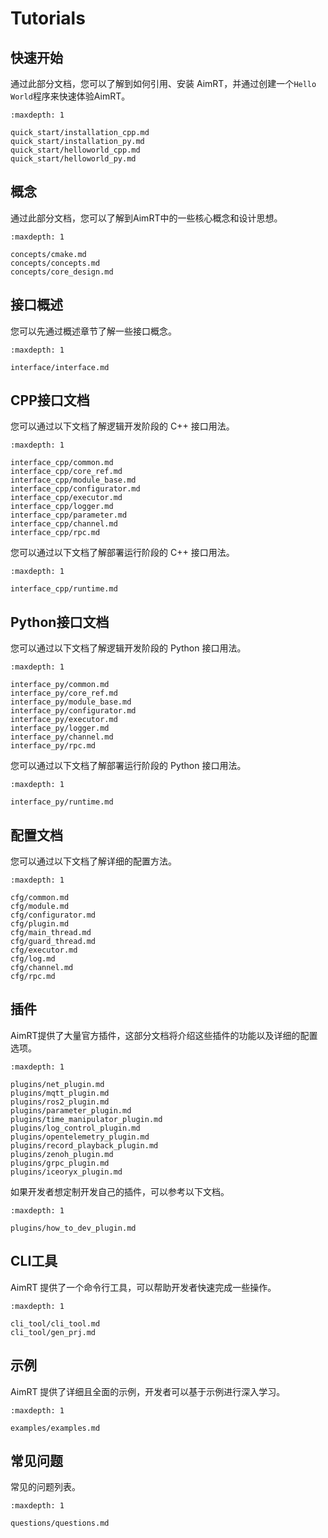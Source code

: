# Tutorials


## 快速开始

通过此部分文档，您可以了解到如何引用、安装 AimRT，并通过创建一个`Hello World`程序来快速体验AimRT。

```{toctree}
:maxdepth: 1

quick_start/installation_cpp.md
quick_start/installation_py.md
quick_start/helloworld_cpp.md
quick_start/helloworld_py.md
```

## 概念

通过此部分文档，您可以了解到AimRT中的一些核心概念和设计思想。


```{toctree}
:maxdepth: 1

concepts/cmake.md
concepts/concepts.md
concepts/core_design.md
```

## 接口概述

您可以先通过概述章节了解一些接口概念。

```{toctree}
:maxdepth: 1

interface/interface.md
```

## CPP接口文档

您可以通过以下文档了解逻辑开发阶段的 C++ 接口用法。

```{toctree}
:maxdepth: 1

interface_cpp/common.md
interface_cpp/core_ref.md
interface_cpp/module_base.md
interface_cpp/configurator.md
interface_cpp/executor.md
interface_cpp/logger.md
interface_cpp/parameter.md
interface_cpp/channel.md
interface_cpp/rpc.md
```

您可以通过以下文档了解部署运行阶段的 C++ 接口用法。

```{toctree}
:maxdepth: 1

interface_cpp/runtime.md
```



## Python接口文档

您可以通过以下文档了解逻辑开发阶段的 Python 接口用法。

```{toctree}
:maxdepth: 1

interface_py/common.md
interface_py/core_ref.md
interface_py/module_base.md
interface_py/configurator.md
interface_py/executor.md
interface_py/logger.md
interface_py/channel.md
interface_py/rpc.md
```

您可以通过以下文档了解部署运行阶段的 Python 接口用法。

```{toctree}
:maxdepth: 1

interface_py/runtime.md
```

## 配置文档

您可以通过以下文档了解详细的配置方法。

```{toctree}
:maxdepth: 1

cfg/common.md
cfg/module.md
cfg/configurator.md
cfg/plugin.md
cfg/main_thread.md
cfg/guard_thread.md
cfg/executor.md
cfg/log.md
cfg/channel.md
cfg/rpc.md
```

## 插件

AimRT提供了大量官方插件，这部分文档将介绍这些插件的功能以及详细的配置选项。

```{toctree}
:maxdepth: 1

plugins/net_plugin.md
plugins/mqtt_plugin.md
plugins/ros2_plugin.md
plugins/parameter_plugin.md
plugins/time_manipulator_plugin.md
plugins/log_control_plugin.md
plugins/opentelemetry_plugin.md
plugins/record_playback_plugin.md
plugins/zenoh_plugin.md
plugins/grpc_plugin.md
plugins/iceoryx_plugin.md
```

如果开发者想定制开发自己的插件，可以参考以下文档。
```{toctree}
:maxdepth: 1

plugins/how_to_dev_plugin.md
```


## CLI工具

AimRT 提供了一个命令行工具，可以帮助开发者快速完成一些操作。

```{toctree}
:maxdepth: 1

cli_tool/cli_tool.md
cli_tool/gen_prj.md
```


## 示例

AimRT 提供了详细且全面的示例，开发者可以基于示例进行深入学习。

```{toctree}
:maxdepth: 1

examples/examples.md
```

## 常见问题

常见的问题列表。

```{toctree}
:maxdepth: 1

questions/questions.md
```
